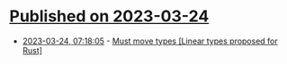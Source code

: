 # [Published on 2023-03-24](index.md)

* [2023-03-24, 07:18:05](https://lobste.rs/s/fvnmce/must_move_types_linear_types_proposed_for) - [Must move types [Linear types proposed for Rust]](https://smallcultfollowing.com/babysteps/blog/2023/03/16/must-move-types/)
